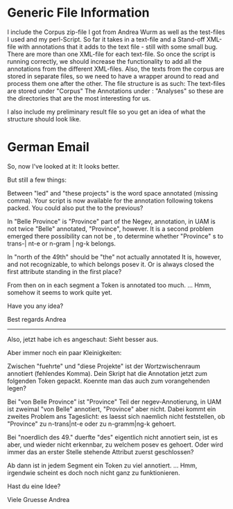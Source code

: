 # Generic File Information

I include the Corpus zip-file I got from Andrea Wurm as well as the test-files I used and my perl-Script.
So far it takes in a text-file and a Stand-off XML-file with annotations that it adds to the text file - still with some small bug.
There are more than one XML-file for each text-file. So once the script is running correctly, we should increase the functionality to add all the annotations from the different XML-files.
Also, the texts from the corpus are stored in separate files, so we need to have a wrapper around to read and process them one after the other.
The file structure is as such:
The text-files are stored under "Corpus"
The Annotations under : "Analyses"
so these are the directories that are the most interesting for us.

I also include my preliminary result file so you get an idea of what the structure should look like.

# German Email

So, now I've looked at it: It looks better.

But still a few things:

Between "led" and "these projects" is the word space
annotated (missing comma). Your script is now available for the annotation
following tokens packed. You could also put the to the previous?

In "Belle Province" is "Province" part of the Negev, annotation, in
UAM is not twice "Belle" annotated, "Province", however. It
is a second problem emerged there possibility can not be
, to determine whether "Province" s to trans-| nt-e or n-gram | ng-k belongs.

In "north of the 49th" should be "the" not actually annotated
It is, however, and not recognizable, to which belongs posev it.
Or is always closed the first attribute standing in the first place?

From then on in each segment a Token is annotated too much. ... Hmm,
somehow it seems to work quite yet.

Have you any idea?

Best regards
Andrea

--------------

Also, jetzt habe ich es angeschaut: Sieht besser aus.

Aber immer noch ein paar Kleinigkeiten:

Zwischen "fuehrte" und "diese Projekte" ist der Wortzwischenraum 
annotiert (fehlendes Komma). Dein Skript hat die Annotation jetzt zum 
folgenden Token gepackt. Koennte man das auch zum vorangehenden legen?

Bei "von Belle Province" ist "Province" Teil der negev-Annotierung, in 
UAM ist zweimal "von Belle" annotiert, "Province" aber nicht. Dabei 
kommt ein zweites Problem ans Tageslicht: es laesst sich naemlich nicht 
feststellen, ob "Province" zu n-trans|nt-e oder zu n-gramm|ng-k gehoert.

Bei "noerdlich des 49." duerfte "des" eigentlich nicht annotiert sein, 
ist es aber, und wieder nicht erkennbar, zu welchem posev es gehoert. 
Oder wird immer das an erster Stelle stehende Attribut zuerst geschlossen?

Ab dann ist in jedem Segment ein Token zu viel annotiert. ... Hmm, 
irgendwie scheint es doch noch nicht ganz zu funktionieren.

Hast du eine Idee?

Viele Gruesse
Andrea
